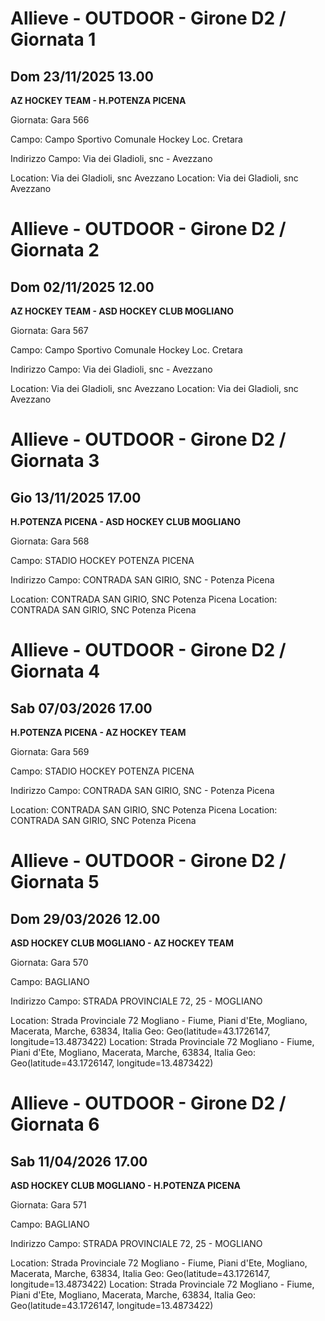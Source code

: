 

# Allieve - OUTDOOR  - Girone D2 / Giornata 1

## Dom 23/11/2025 13.00

<strong>AZ HOCKEY TEAM - H.POTENZA PICENA</strong>

Giornata: Gara 566

Campo: Campo Sportivo Comunale Hockey Loc. Cretara 

Indirizzo Campo:  Via dei Gladioli, snc - Avezzano

Location:  Via dei Gladioli, snc Avezzano
Location:  Via dei Gladioli, snc Avezzano



# Allieve - OUTDOOR  - Girone D2 / Giornata 2

## Dom 02/11/2025 12.00

<strong>AZ HOCKEY TEAM - ASD HOCKEY CLUB MOGLIANO</strong>

Giornata: Gara 567

Campo: Campo Sportivo Comunale Hockey Loc. Cretara 

Indirizzo Campo:  Via dei Gladioli, snc - Avezzano

Location:  Via dei Gladioli, snc Avezzano
Location:  Via dei Gladioli, snc Avezzano



# Allieve - OUTDOOR  - Girone D2 / Giornata 3

## Gio 13/11/2025 17.00

<strong>H.POTENZA PICENA - ASD HOCKEY CLUB MOGLIANO</strong>

Giornata: Gara 568

Campo: STADIO HOCKEY POTENZA PICENA 

Indirizzo Campo:  CONTRADA SAN GIRIO, SNC - Potenza Picena

Location:  CONTRADA SAN GIRIO, SNC Potenza Picena
Location:  CONTRADA SAN GIRIO, SNC Potenza Picena



# Allieve - OUTDOOR  - Girone D2 / Giornata 4

## Sab 07/03/2026 17.00

<strong>H.POTENZA PICENA - AZ HOCKEY TEAM</strong>

Giornata: Gara 569

Campo: STADIO HOCKEY POTENZA PICENA 

Indirizzo Campo:  CONTRADA SAN GIRIO, SNC - Potenza Picena

Location:  CONTRADA SAN GIRIO, SNC Potenza Picena
Location:  CONTRADA SAN GIRIO, SNC Potenza Picena



# Allieve - OUTDOOR  - Girone D2 / Giornata 5

## Dom 29/03/2026 12.00

<strong>ASD HOCKEY CLUB MOGLIANO - AZ HOCKEY TEAM</strong>

Giornata: Gara 570

Campo: BAGLIANO 

Indirizzo Campo:  STRADA PROVINCIALE 72, 25 - MOGLIANO

Location: Strada Provinciale 72 Mogliano - Fiume, Piani d'Ete, Mogliano, Macerata, Marche, 63834, Italia
Geo: Geo(latitude=43.1726147, longitude=13.4873422)
Location: Strada Provinciale 72 Mogliano - Fiume, Piani d'Ete, Mogliano, Macerata, Marche, 63834, Italia
Geo: Geo(latitude=43.1726147, longitude=13.4873422)



# Allieve - OUTDOOR  - Girone D2 / Giornata 6

## Sab 11/04/2026 17.00

<strong>ASD HOCKEY CLUB MOGLIANO - H.POTENZA PICENA</strong>

Giornata: Gara 571

Campo: BAGLIANO 

Indirizzo Campo:  STRADA PROVINCIALE 72, 25 - MOGLIANO

Location: Strada Provinciale 72 Mogliano - Fiume, Piani d'Ete, Mogliano, Macerata, Marche, 63834, Italia
Geo: Geo(latitude=43.1726147, longitude=13.4873422)
Location: Strada Provinciale 72 Mogliano - Fiume, Piani d'Ete, Mogliano, Macerata, Marche, 63834, Italia
Geo: Geo(latitude=43.1726147, longitude=13.4873422)

